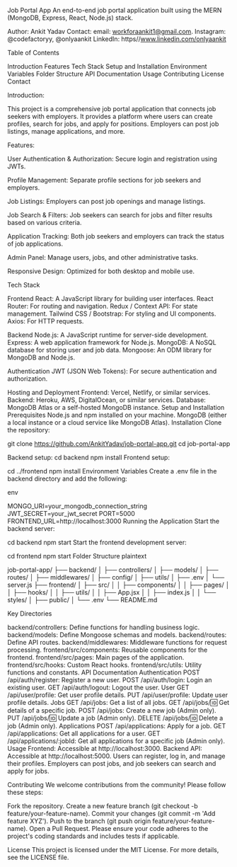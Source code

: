 Job Portal App
An end-to-end job portal application built using the MERN (MongoDB, Express, React, Node.js) stack.

Author: Ankit Yadav
Contact:
email: workforaankit1@gmail.com.
Instagram: @codefactoryy, @onlyaankit
LinkedIn: https//www.linkedin.com/onlyaankit

Table of Contents

Introduction
Features
Tech Stack
Setup and Installation
Environment Variables
Folder Structure
API Documentation
Usage
Contributing
License
Contact


Introduction:

This project is a comprehensive job portal application that connects job seekers with employers. It provides a platform where users can create profiles, search for jobs, and apply for positions. Employers can post job listings, manage applications, and more.

Features:

User Authentication & Authorization: Secure login and registration using JWTs.

Profile Management: Separate profile sections for job seekers and employers.

Job Listings: Employers can post job openings and manage listings.

Job Search & Filters: Job seekers can search for jobs and filter results based on various criteria.

Application Tracking: Both job seekers and employers can track the status of job applications.

Admin Panel: Manage users, jobs, and other administrative tasks.

Responsive Design: Optimized for both desktop and mobile use.

Tech Stack

Frontend
React: A JavaScript library for building user interfaces.
React Router: For routing and navigation.
Redux / Context API: For state management.
Tailwind CSS / Bootstrap: For styling and UI components.
Axios: For HTTP requests.

Backend
Node.js: A JavaScript runtime for server-side development.
Express: A web application framework for Node.js.
MongoDB: A NoSQL database for storing user and job data.
Mongoose: An ODM library for MongoDB and Node.js.

Authentication
JWT (JSON Web Tokens): For secure authentication and authorization.

Hosting and Deployment
Frontend: Vercel, Netlify, or similar services.
Backend: Heroku, AWS, DigitalOcean, or similar services.
Database: MongoDB Atlas or a self-hosted MongoDB instance.
Setup and Installation
Prerequisites
Node.js and npm installed on your machine.
MongoDB (either a local instance or a cloud service like MongoDB Atlas).
Installation
Clone the repository:


git clone https://github.com/AnkitYadav/job-portal-app.git
cd job-portal-app

Backend setup:
cd backend
npm install
Frontend setup:


cd ../frontend
npm install
Environment Variables
Create a .env file in the backend directory and add the following:

env

MONGO_URI=your_mongodb_connection_string
JWT_SECRET=your_jwt_secret
PORT=5000
FRONTEND_URL=http://localhost:3000
Running the Application
Start the backend server:



cd backend
npm start
Start the frontend development server:



cd frontend
npm start
Folder Structure
plaintext

job-portal-app/
├── backend/
│   ├── controllers/
│   ├── models/
│   ├── routes/
│   ├── middlewares/
│   ├── config/
│   ├── utils/
│   ├── .env
│   └── server.js
├── frontend/
│   ├── src/
│   │   ├── components/
│   │   ├── pages/
│   │   ├── hooks/
│   │   ├── utils/
│   │   ├── App.jsx
│   │   ├── index.js
│   │   └── styles/
│   ├── public/
│   └── .env
└── README.md

Key Directories

backend/controllers: Define functions for handling business logic.
backend/models: Define Mongoose schemas and models.
backend/routes: Define API routes.
backend/middlewares: Middleware functions for request processing.
frontend/src/components: Reusable components for the frontend.
frontend/src/pages: Main pages of the application.
frontend/src/hooks: Custom React hooks.
frontend/src/utils: Utility functions and constants.
API Documentation
Authentication
POST /api/auth/register: Register a new user.
POST /api/auth/login: Login an existing user.
GET /api/auth/logout: Logout the user.
User
GET /api/user/profile: Get user profile details.
PUT /api/user/profile: Update user profile details.
Jobs
GET /api/jobs: Get a list of all jobs.
GET /api/jobs/:id: Get details of a specific job.
POST /api/jobs: Create a new job (Admin only).
PUT /api/jobs/:id: Update a job (Admin only).
DELETE /api/jobs/:id: Delete a job (Admin only).
Applications
POST /api/applications: Apply for a job.
GET /api/applications: Get all applications for a user.
GET /api/applications/:jobId: Get all applications for a specific job (Admin only).
Usage
Frontend: Accessible at http://localhost:3000.
Backend API: Accessible at http://localhost:5000.
Users can register, log in, and manage their profiles. Employers can post jobs, and job seekers can search and apply for jobs.

Contributing
We welcome contributions from the community! Please follow these steps:

Fork the repository.
Create a new feature branch (git checkout -b feature/your-feature-name).
Commit your changes (git commit -m 'Add feature XYZ').
Push to the branch (git push origin feature/your-feature-name).
Open a Pull Request.
Please ensure your code adheres to the project's coding standards and includes tests if applicable.

License
This project is licensed under the MIT License. For more details, see the LICENSE file.


